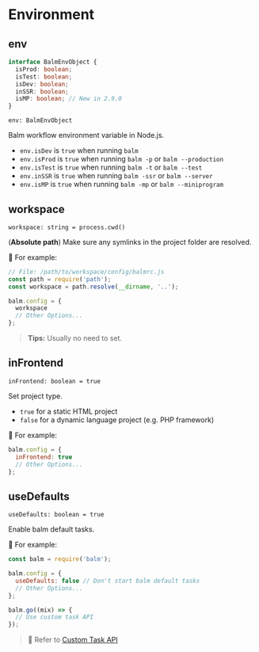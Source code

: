 # Environment

## env

```ts
interface BalmEnvObject {
  isProd: boolean;
  isTest: boolean;
  isDev: boolean;
  inSSR: boolean;
  isMP: boolean; // New in 2.9.0
}
```

`env: BalmEnvObject`

Balm workflow environment variable in Node.js.

- `env.isDev` is `true` when running `balm`
- `env.isProd` is `true` when running `balm -p` or `balm --production`
- `env.isTest` is `true` when running `balm -t` or `balm --test`
- `env.inSSR` is `true` when running `balm -ssr` or `balm --server`
- `env.isMP` is `true` when running `balm -mp` or `balm --miniprogram`

## workspace

`workspace: string = process.cwd()`

(**Absolute path**) Make sure any symlinks in the project folder are resolved.

:chestnut: For example:

```js
// File: /path/to/workspace/config/balmrc.js
const path = require('path');
const workspace = path.resolve(__dirname, '..');

balm.config = {
  workspace
  // Other Options...
};
```

> **Tips:** Usually no need to set.

## inFrontend

`inFrontend: boolean = true`

Set project type.

- `true` for a static HTML project
- `false` for a dynamic language project (e.g. PHP framework)

:chestnut: For example:

```js
balm.config = {
  inFrontend: true
  // Other Options...
};
```

## useDefaults

`useDefaults: boolean = true`

Enable balm default tasks.

:chestnut: For example:

```js
const balm = require('balm');

balm.config = {
  useDefaults: false // Don't start balm default tasks
  // Other Options...
};

balm.go((mix) => {
  // Use custom task API
});
```

> :page_with_curl: Refer to [Custom Task API](../api/)
